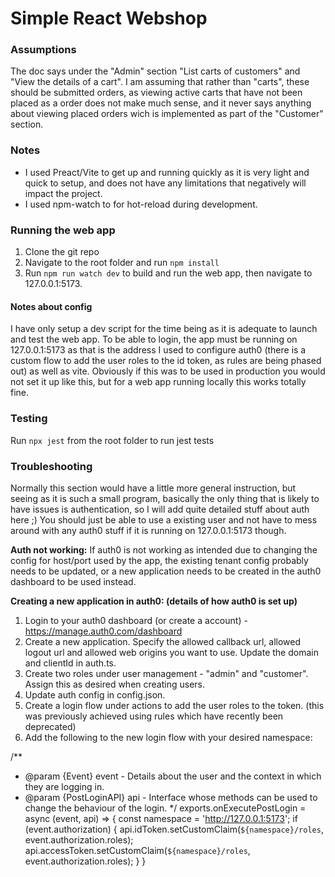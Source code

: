 
# Simple React Webshop

### Assumptions
The doc says under the "Admin" section "List carts of customers" and "View the details of a cart". I am assuming that rather than "carts", these should be submitted orders, as viewing active carts that have not been placed as a order does not make much sense, and it never says anything about viewing placed orders wich is implemented as part of the "Customer" section.

### Notes
-	I used Preact/Vite to get up and running quickly as it is very light and quick to setup, and does not have any limitations that negatively will impact the project.
-	I used npm-watch to for hot-reload during development.

### Running the web app
1. Clone the git repo
2. Navigate to the root folder and run `npm install`
3. Run `npm run watch dev` to build and run the web app, then navigate to 127.0.0.1:5173.

#### Notes about config
I have only setup a dev script for the time being as it is adequate to launch and test the web app. To be able to login, the app must be running on 127.0.0.1:5173 as that is the address I used to configure auth0 (there is a custom flow to add the user roles to the id token, as rules are being phased out) as well as vite. Obviously if this was to be used in production you would not set it up like this, but for a web app running locally this works totally fine.

### Testing
Run `npx jest` from the root folder to run jest tests

### Troubleshooting
Normally this section would have a little more general instruction, but seeing as it is such a small program, basically the only thing that is likely to have issues is authentication, so I will add quite detailed stuff about auth here ;) You should just be able to use a existing user and not have to mess around with any auth0 stuff if it is running on 127.0.0.1:5173 though. 

**Auth not working:**
If auth0 is not working as intended due to changing the config for host/port used by the app, the existing tenant config probably needs to be updated, or a new application needs to be created in the auth0 dashboard to be used instead.

**Creating a new application in auth0: (details of how auth0 is set up)**
1. Login to your auth0 dashboard (or create a account) - https://manage.auth0.com/dashboard
2. Create a new application. Specify the allowed callback url, allowed logout url and allowed web origins you want to use. Update the domain and clientId in auth.ts.
3. Create two roles under user management - "admin" and "customer". Assign this as desired when creating users.
4. Update auth config in config.json.
5. Create a login flow under actions to add the user roles to the token. (this was previously achieved using rules which have recently been deprecated)
6. Add the following to the new login flow with your desired namespace:

/**
* @param {Event} event - Details about the user and the context in which they are logging in.
* @param {PostLoginAPI} api - Interface whose methods can be used to change the behaviour of the login.
*/
exports.onExecutePostLogin = async (event, api) => {
const namespace = 'http://127.0.0.1:5173';
if (event.authorization) {
    api.idToken.setCustomClaim(`${namespace}/roles`, event.authorization.roles);
    api.accessToken.setCustomClaim(`${namespace}/roles`, event.authorization.roles);
}
}